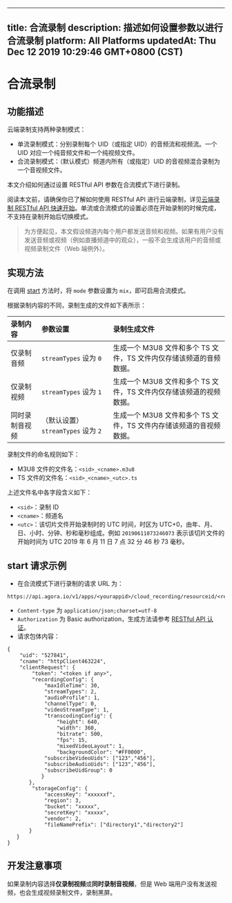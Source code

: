 
---
title: 合流录制
description: 描述如何设置参数以进行合流录制
platform: All Platforms
updatedAt: Thu Dec 12 2019 10:29:46 GMT+0800 (CST)
---
# 合流录制
## 功能描述

云端录制支持两种录制模式：

- 单流录制模式：分别录制每个 UID（或指定 UID）的音频流和视频流。一个 UID 对应一个纯音频文件和一个纯视频文件。
- 合流录制模式：（默认模式）频道内所有（或指定）UID 的音视频混合录制为一个音视频文件。

本文介绍如何通过设置 RESTful API 参数在合流模式下进行录制。

阅读本文前，请确保你已了解如何使用 RESTful API 进行云端录制，详见[云端录制 RESTful API 快速开始](../../cn/cloud-recording/cloud_recording_rest.md)。单流或合流模式的设置必须在开始录制的时候完成，不支持在录制开始后切换模式。

> 为方便起见，本文假设频道内每个用户都发送音频和视频。如果有用户没有发送音频或视频（例如直播频道中的观众），一般不会生成该用户的音频或视频录制文件（Web 端例外）。

## 实现方法

在调用 [start](../../cn/cloud-recording/cloud_recording_api_rest.md) 方法时，将 `mode` 参数设置为 `mix`，即可启用合流模式。

根据录制内容的不同，录制生成的文件如下表所示：

| 录制内容       | 参数设置                           | 录制生成文件                                                 |
| :------------- | :--------------------------------- | :----------------------------------------------------------- |
| 仅录制音频     | `streamTypes` 设为 `0`               | 生成一个 M3U8 文件和多个 TS 文件，TS 文件内仅存储该频道的音频数据。 |
| 仅录制视频     | `streamTypes` 设为 `1`               | 生成一个 M3U8 文件和多个 TS 文件，TS 文件内仅存储该频道的视频数据。 |
| 同时录制音视频 | （默认设置）`streamTypes` 设为 `2` | 生成一个 M3U8 文件和多个 TS 文件，TS 文件内存储该频道的音视频数据。 |

录制文件的命名规则如下：

- M3U8 文件的文件名：`<sid>_<cname>.m3u8`
- TS 文件的文件名：`<sid>_<cname>_<utc>.ts`

上述文件名中各字段含义如下：

- `<sid>`：录制 ID
- `<cname>`：频道名
- `<utc>`：该切片文件开始录制时的 UTC 时间，时区为 UTC+0，由年、月、日、小时、分钟、秒和毫秒组成。例如 `20190611073246073` 表示该切片文件的开始时间为 UTC 2019 年 6 月 11 日 7 点 32 分 46 秒 73 毫秒。

## start 请求示例

- 在合流模式下进行录制的请求 URL 为：

```
https://api.agora.io/v1/apps/<yourappid>/cloud_recording/resourceid/<resourceid>/mode/mix/start
```

- `Content-type` 为 `application/json;charset=utf-8`
- `Authorization` 为 Basic authorization，生成方法请参考 [RESTful API 认证](https://docs.agora.io/cn/faq/restful_authentication)。
- 请求包体内容：

```
{
    "uid": "527841",
    "cname": "httpClient463224",
    "clientRequest": {
        "token": "<token if any>",
        "recordingConfig": {
            "maxIdleTime": 30,
            "streamTypes": 2,
            "audioProfile": 1,
            "channelType": 0, 
            "videoStreamType": 1, 
            "transcodingConfig": {
                "height": 640, 
                "width": 360,
                "bitrate": 500, 
                "fps": 15, 
                "mixedVideoLayout": 1,
                "backgroundColor": "#FF0000",
            "subscribeVideoUids": ["123","456"], 
            "subscribeAudioUids": ["123","456"],
            "subscribeUidGroup": 0
           }
       }, 
        "storageConfig": {
            "accessKey": "xxxxxxf",
            "region": 3,
            "bucket": "xxxxx",
            "secretKey": "xxxxx",
            "vendor": 2,
            "fileNamePrefix": ["directory1","directory2"]
       }
   }
}
```

## 开发注意事项

如果录制内容选择**仅录制视频**或**同时录制音视频**，但是 Web 端用户没有发送视频，也会生成视频录制文件，录制黑屏。
